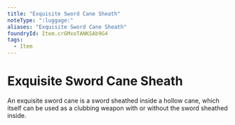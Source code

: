```yaml
---
title: "Exquisite Sword Cane Sheath"
noteType: ":luggage:"
aliases: "Exquisite Sword Cane Sheath"
foundryId: Item.crGMxoTANKSAb9G4
tags:
  - Item
---
```


# Exquisite Sword Cane Sheath

An exquisite sword cane is a sword sheathed inside a hollow cane, which itself can be used as a clubbing weapon with or without the sword sheathed inside.
